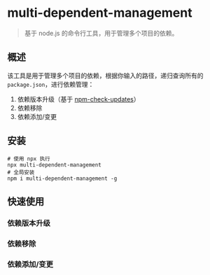 # multi-dependent-management

>基于 node.js 的命令行工具，用于管理多个项目的依赖。

## 概述

该工具是用于管理多个项目的依赖，根据你输入的路径，递归查询所有的 `package.json`，进行依赖管理：

1. 依赖版本升级（基于 [npm-check-updates](https://github.com/raineorshine/npm-check-updates)）
2. 依赖移除
3. 依赖添加/变更



## 安装

```shell
# 使用 npx 执行
npx multi-dependent-management
# 全局安装
npm i multi-dependent-management -g

```



## 快速使用

### 依赖版本升级

### 依赖移除

### 依赖添加/变更







